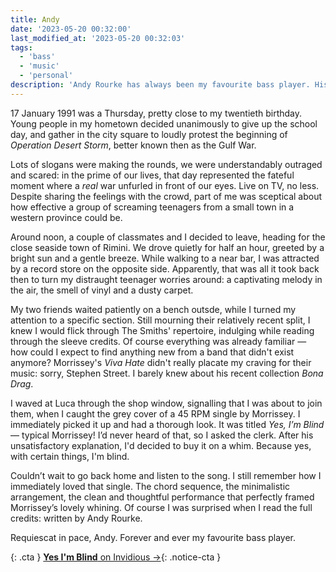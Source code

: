 ```yaml
---
title: Andy
date: '2023-05-20 00:32:00'
last_modified_at: '2023-05-20 00:32:03'
tags:
  - 'bass'
  - 'music'
  - 'personal'
description: 'Andy Rourke has always been my favourite bass player. His untimely death today is a hard kick in the guts. Among many memories connected to his music, here’s an old one.'
---
```

17 January 1991 was a Thursday, pretty close to my twentieth birthday. Young people in my hometown decided unanimously to give up the school day, and gather in the city square to loudly protest the beginning of _Operation Desert Storm_, better known then as the Gulf War.

Lots of slogans were making the rounds, we were understandably outraged and scared: in the prime of our lives, that day represented the fateful moment where a _real_ war unfurled in front of our eyes. Live on TV, no less. Despite sharing the feelings with the crowd, part of me was sceptical about how effective a group of screaming teenagers from a small town in a western province could be.

Around noon, a couple of classmates and I decided to leave, heading for the close seaside town of Rimini. We drove quietly for half an hour, greeted by a bright sun and a gentle breeze. While walking to a near bar, I was attracted by a record store on the opposite side. Apparently, that was all it took back then to turn my distraught teenager worries around: a captivating melody in the air, the smell of vinyl and a dusty carpet.

My two friends waited patiently on a bench outsde, while I turned my attention to a specific section. Still mourning their relatively recent split, I knew I would flick through The Smiths' repertoire, indulging while reading through the sleeve credits. Of course everything was already familiar — how could I expect to find anything new from a band that didn't exist anymore? Morrissey's _Viva Hate_ didn't really placate my craving for their music: sorry, Stephen Street. I barely knew about his recent collection _Bona Drag_.

I waved at Luca through the shop window, signalling that I was about to join them, when I caught the grey cover of a 45 RPM single by Morrissey. I immediately picked it up and had a thorough look. It was titled _Yes, I’m Blind_ — typical Morrissey! I’d never heard of that, so I asked the clerk. After his unsatisfactory explanation, I'd decided to buy it on a whim. Because yes, with certain things, I'm blind.

Couldn’t wait to go back home and listen to the song. I still remember how I immediately loved that single. The chord sequence, the minimalistic arrangement, the clean and thoughtful performance that perfectly framed Morrissey’s lovely whining. Of course I was surprised when I read the full credits: written by Andy Rourke.

Requiescat in pace, Andy. Forever and ever my favourite bass player.

{: .cta }
[**Yes I'm Blind** on Invidious&nbsp;&rarr;](https://inv.nadeko.net/watch?v=hIH9E4FwjIU){: .notice-cta }